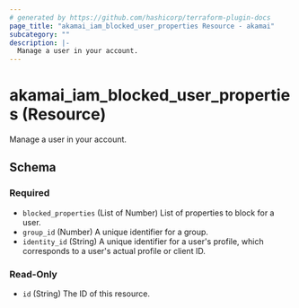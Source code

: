 ```yaml
---
# generated by https://github.com/hashicorp/terraform-plugin-docs
page_title: "akamai_iam_blocked_user_properties Resource - akamai"
subcategory: ""
description: |-
  Manage a user in your account.
---
```


# akamai_iam_blocked_user_properties (Resource)

Manage a user in your account.



<!-- schema generated by tfplugindocs -->
## Schema

### Required

- `blocked_properties` (List of Number) List of properties to block for a user.
- `group_id` (Number) A unique identifier for a group.
- `identity_id` (String) A unique identifier for a user's profile, which corresponds to a user's actual profile or client ID.

### Read-Only

- `id` (String) The ID of this resource.
